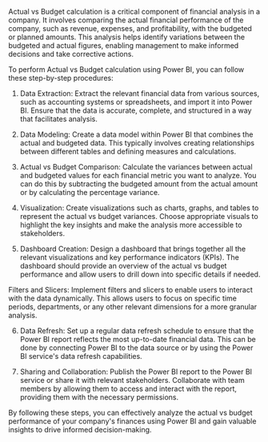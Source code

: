 Actual vs Budget calculation is a critical component of financial analysis in a company. It involves comparing the actual financial performance of the company, such as revenue, expenses, and profitability, with the budgeted or planned amounts. This analysis helps identify variations between the budgeted and actual figures, enabling management to make informed decisions and take corrective actions.

To perform Actual vs Budget calculation using Power BI, you can follow these step-by-step procedures:

1. Data Extraction: Extract the relevant financial data from various sources, such as accounting systems or spreadsheets, and import it into Power BI. Ensure that the data is accurate, complete, and structured in a way that facilitates analysis.

2. Data Modeling: Create a data model within Power BI that combines the actual and budgeted data. This typically involves creating relationships between different tables and defining measures and calculations.

3. Actual vs Budget Comparison: Calculate the variances between actual and budgeted values for each financial metric you want to analyze. You can do this by subtracting the budgeted amount from the actual amount or by calculating the percentage variance.

4. Visualization: Create visualizations such as charts, graphs, and tables to represent the actual vs budget variances. Choose appropriate visuals to highlight the key insights and make the analysis more accessible to stakeholders.

5. Dashboard Creation: Design a dashboard that brings together all the relevant visualizations and key performance indicators (KPIs). The dashboard should provide an overview of the actual vs budget performance and allow users to drill down into specific details if needed.

Filters and Slicers: Implement filters and slicers to enable users to interact with the data dynamically. This allows users to focus on specific time periods, departments, or any other relevant dimensions for a more granular analysis.

6. Data Refresh: Set up a regular data refresh schedule to ensure that the Power BI report reflects the most up-to-date financial data. This can be done by connecting Power BI to the data source or by using the Power BI service's data refresh capabilities.

7. Sharing and Collaboration: Publish the Power BI report to the Power BI service or share it with relevant stakeholders. Collaborate with team members by allowing them to access and interact with the report, providing them with the necessary permissions.

By following these steps, you can effectively analyze the actual vs budget performance of your company's finances using Power BI and gain valuable insights to drive informed decision-making.
